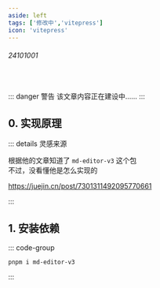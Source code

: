 ```yaml
---
aside: left
tags: ['修改中','vitepress']
icon: 'vitepress'
---
```

 
###### 24101001
 
<br/>
 
::: danger <Badge type='warning'>警告</Badge>
该文章内容正在建设中......
:::


## 0. 实现原理

::: details 灵感来源

根据他的文章知道了 `md-editor-v3` 这个包  
不过，没看懂他是怎么实现的  

https://juejin.cn/post/7301311492095770661

:::


## 1. 安装依赖

::: code-group

```shell [pnpm]
pnpm i md-editor-v3
```

:::